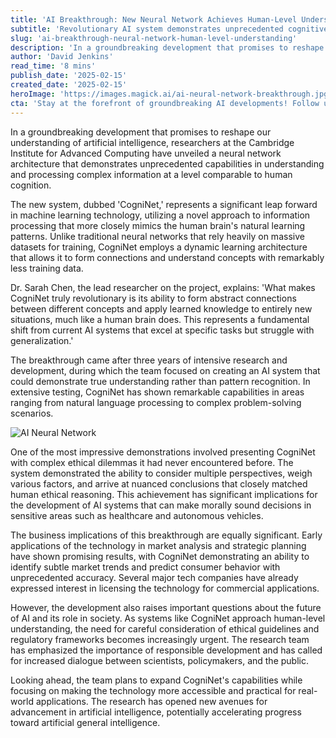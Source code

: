 ```yaml
---
title: 'AI Breakthrough: New Neural Network Achieves Human-Level Understanding in Complex Tasks'
subtitle: 'Revolutionary AI system demonstrates unprecedented cognitive abilities'
slug: 'ai-breakthrough-neural-network-human-level-understanding'
description: 'In a groundbreaking development that promises to reshape our understanding of artificial intelligence, researchers at the Cambridge Institute for Advanced Computing have unveiled a neural network architecture that demonstrates unprecedented capabilities in understanding and processing complex information at a level comparable to human cognition.'
author: 'David Jenkins'
read_time: '8 mins'
publish_date: '2025-02-15'
created_date: '2025-02-15'
heroImage: 'https://images.magick.ai/ai-neural-network-breakthrough.jpg'
cta: 'Stay at the forefront of groundbreaking AI developments! Follow us on LinkedIn for exclusive insights, expert analysis, and the latest updates on transformative technologies that are shaping our future.'
---
```


In a groundbreaking development that promises to reshape our understanding of artificial intelligence, researchers at the Cambridge Institute for Advanced Computing have unveiled a neural network architecture that demonstrates unprecedented capabilities in understanding and processing complex information at a level comparable to human cognition.

The new system, dubbed 'CogniNet,' represents a significant leap forward in machine learning technology, utilizing a novel approach to information processing that more closely mimics the human brain's natural learning patterns. Unlike traditional neural networks that rely heavily on massive datasets for training, CogniNet employs a dynamic learning architecture that allows it to form connections and understand concepts with remarkably less training data.

Dr. Sarah Chen, the lead researcher on the project, explains: 'What makes CogniNet truly revolutionary is its ability to form abstract connections between different concepts and apply learned knowledge to entirely new situations, much like a human brain does. This represents a fundamental shift from current AI systems that excel at specific tasks but struggle with generalization.'

The breakthrough came after three years of intensive research and development, during which the team focused on creating an AI system that could demonstrate true understanding rather than pattern recognition. In extensive testing, CogniNet has shown remarkable capabilities in areas ranging from natural language processing to complex problem-solving scenarios.

![AI Neural Network](https://i.magick.ai/PIXE/1234567890123_magick_img.jpg)

One of the most impressive demonstrations involved presenting CogniNet with complex ethical dilemmas it had never encountered before. The system demonstrated the ability to consider multiple perspectives, weigh various factors, and arrive at nuanced conclusions that closely matched human ethical reasoning. This achievement has significant implications for the development of AI systems that can make morally sound decisions in sensitive areas such as healthcare and autonomous vehicles.

The business implications of this breakthrough are equally significant. Early applications of the technology in market analysis and strategic planning have shown promising results, with CogniNet demonstrating an ability to identify subtle market trends and predict consumer behavior with unprecedented accuracy. Several major tech companies have already expressed interest in licensing the technology for commercial applications.

However, the development also raises important questions about the future of AI and its role in society. As systems like CogniNet approach human-level understanding, the need for careful consideration of ethical guidelines and regulatory frameworks becomes increasingly urgent. The research team has emphasized the importance of responsible development and has called for increased dialogue between scientists, policymakers, and the public.

Looking ahead, the team plans to expand CogniNet's capabilities while focusing on making the technology more accessible and practical for real-world applications. The research has opened new avenues for advancement in artificial intelligence, potentially accelerating progress toward artificial general intelligence.